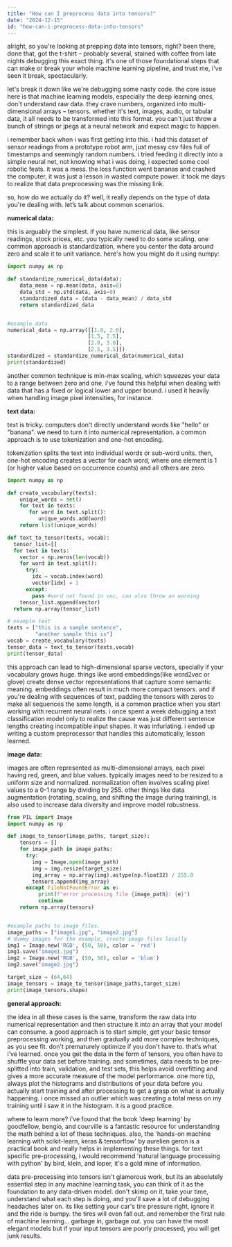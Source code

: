 ```yaml
---
title: "How can I preprocess data into tensors?"
date: "2024-12-15"
id: "how-can-i-preprocess-data-into-tensors"
---
```


alright, so you're looking at prepping data into tensors, right? been there, done that, got the t-shirt – probably several, stained with coffee from late nights debugging this exact thing. it's one of those foundational steps that can make or break your whole machine learning pipeline, and trust me, i've seen it break, spectacularly.

let's break it down like we're debugging some nasty code. the core issue here is that machine learning models, especially the deep learning ones, don't understand raw data. they crave numbers, organized into multi-dimensional arrays – tensors. whether it's text, images, audio, or tabular data, it all needs to be transformed into this format. you can't just throw a bunch of strings or jpegs at a neural network and expect magic to happen.

i remember back when i was first getting into this. i had this dataset of sensor readings from a prototype robot arm, just messy csv files full of timestamps and seemingly random numbers. i tried feeding it directly into a simple neural net, not knowing what i was doing, i expected some cool robotic feats. it was a mess. the loss function went bananas and crashed the computer, it was just a lesson in wasted compute power. it took me days to realize that data preprocessing was the missing link.

so, how do we actually do it? well, it really depends on the type of data you're dealing with. let’s talk about common scenarios.

**numerical data:**

this is arguably the simplest. if you have numerical data, like sensor readings, stock prices, etc. you typically need to do some scaling. one common approach is standardization, where you center the data around zero and scale it to unit variance. here's how you might do it using numpy:

```python
import numpy as np

def standardize_numerical_data(data):
    data_mean = np.mean(data, axis=0)
    data_std = np.std(data, axis=0)
    standardized_data = (data - data_mean) / data_std
    return standardized_data


#example data
numerical_data = np.array([[1.0, 2.0],
                          [1.5, 2.5],
                          [2.0, 3.0],
                          [2.5, 3.5]])
standardized = standardize_numerical_data(numerical_data)
print(standardized)
```

another common technique is min-max scaling, which squeezes your data to a range between zero and one. i've found this helpful when dealing with data that has a fixed or logical lower and upper bound. i used it heavily when handling image pixel intensities, for instance.

**text data:**

text is tricky. computers don't directly understand words like "hello" or "banana". we need to turn it into numerical representation. a common approach is to use tokenization and one-hot encoding.

tokenization splits the text into individual words or sub-word units. then, one-hot encoding creates a vector for each word, where one element is 1 (or higher value based on occurrence counts) and all others are zero.

```python
import numpy as np

def create_vocabulary(texts):
    unique_words = set()
    for text in texts:
       for word in text.split():
          unique_words.add(word)
    return list(unique_words)

def text_to_tensor(texts, vocab):
  tensor_list=[]
  for text in texts:
    vector = np.zeros(len(vocab))
    for word in text.split():
      try:
        idx = vocab.index(word)
        vector[idx] = 1
      except:
        pass #word not found in voc, can also throw an warning
    tensor_list.append(vector)
  return np.array(tensor_list)

# example text
texts = ["this is a sample sentence",
         "another sample this is"]
vocab = create_vocabulary(texts)
tensor_data = text_to_tensor(texts,vocab)
print(tensor_data)
```

this approach can lead to high-dimensional sparse vectors, specially if your vocabulary grows huge. things like word embeddings(like word2vec or glove) create dense vector representations that capture some semantic meaning. embeddings often result in much more compact tensors. and if you're dealing with sequences of text, padding the tensors with zeros to make all sequences the same length, is a common practice when you start working with recurrent neural nets. i once spent a week debugging a text classification model only to realize the cause was just different sentence lengths creating incompatible input shapes. it was infuriating. i ended up writing a custom preprocessor that handles this automatically, lesson learned.

**image data:**

images are often represented as multi-dimensional arrays, each pixel having red, green, and blue values. typically images need to be resized to a uniform size and normalized. normalization often involves scaling pixel values to a 0-1 range by dividing by 255. other things like data augmentation (rotating, scaling, and shifting the image during training), is also used to increase data diversity and improve model robustness.

```python
from PIL import Image
import numpy as np

def image_to_tensor(image_paths, target_size):
    tensors = []
    for image_path in image_paths:
      try:
        img = Image.open(image_path)
        img = img.resize(target_size)
        img_array = np.array(img).astype(np.float32) / 255.0
        tensors.append(img_array)
      except FileNotFoundError as e:
          print(f"error processing file {image_path}: {e}")
          continue
    return np.array(tensors)


#example paths to image files.
image_paths = ["image1.jpg", "image2.jpg"]
# dummy images for the example, create image files locally
img1 = Image.new('RGB', (50, 50), color = 'red')
img1.save("image1.jpg")
img2 = Image.new('RGB', (50, 50), color = 'blue')
img2.save("image2.jpg")

target_size = (64,64)
image_tensors = image_to_tensor(image_paths,target_size)
print(image_tensors.shape)
```
**general approach:**

the idea in all these cases is the same, transform the raw data into numerical representation and then structure it into an array that your model can consume. a good approach is to start simple, get your basic tensor preprocessing working, and then gradually add more complex techniques, as you see fit. don't prematurely optimize if you don't have to. that’s what i’ve learned. once you get the data in the form of tensors, you often have to shuffle your data set before training. and sometimes, data needs to be pre-splitted into train, validation, and test sets, this helps avoid overfitting and gives a more accurate measure of the model performance. one more tip, always plot the histograms and distributions of your data before you actually start training and after processing to get a grasp on what is actually happening. i once missed an outlier which was creating a total mess on my training until i saw it in the histogram. it is a good practice.

where to learn more? i've found that the book 'deep learning' by goodfellow, bengio, and courville is a fantastic resource for understanding the math behind a lot of these techniques. also, the 'hands-on machine learning with scikit-learn, keras & tensorflow' by aurelien geron is a practical book and really helps in implementing these things. for text specific pre-processing, i would recommend 'natural language processing with python' by bird, klein, and loper, it's a gold mine of information.

data pre-processing into tensors isn't glamorous work, but its an absolutely essential step in any machine learning task, you can think of it as the foundation to any data-driven model. don't skimp on it, take your time, understand what each step is doing, and you'll save a lot of debugging headaches later on. its like setting your car's tire pressure right, ignore it and the ride is bumpy. the tires will even fall out. and remember the first rule of machine learning... garbage in, garbage out. you can have the most elegant models but if your input tensors are poorly processed, you will get junk results.
